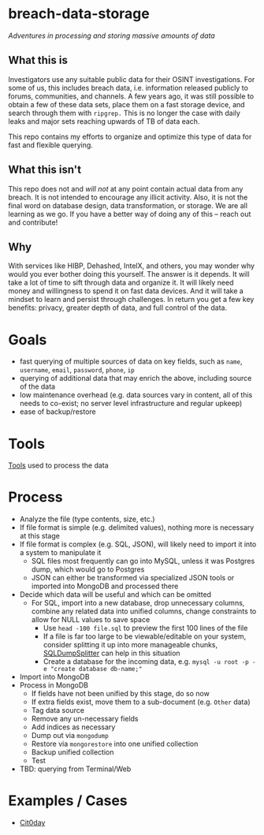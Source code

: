 # breach-data-storage
*Adventures in processing and storing massive amounts of data*

## What this is
Investigators use any suitable public data for their OSINT investigations. For some of us, this includes breach data, i.e. information released publicly to forums, communities, and channels. A few years ago, it was still possible to obtain a few of these data sets, place them on a fast storage device, and search through them with `ripgrep.` This is no longer the case with daily leaks and major sets reaching upwards of TB of data each.

This repo contains my efforts to organize and optimize this type of data for fast and flexible querying. 

## What this isn't
This repo does not and *will not* at any point contain actual data from any breach. It is not intended to encourage any illicit activity. Also, it is not the final word on database design, data transformation, or storage. We are all learning as we go. If you have a better way of doing any of this – reach out and contribute!

## Why
With services like HIBP, Dehashed, IntelX, and others, you may wonder why would you ever bother doing this yourself. The answer is it depends. It will take a lot of time to sift through data and organize it. It will likely need money and willingness to spend it on fast data devices. And it will take a mindset to learn and persist through challenges. In return you get a few key benefits: privacy, greater depth of data, and full control of the data.

# Goals
- fast querying of multiple sources of data on key fields, such as `name`, `username`, `email`, `password`, `phone`, `ip`
- querying of additional data that may enrich the above, including source of the data
- low maintenance overhead (e.g. data sources vary in content, all of this needs to co-exist; no server level infrastructure and regular upkeep)
- ease of backup/restore

# Tools
[Tools](tools.md) used to process the data

# Process
- Analyze the file (type contents, size, etc.)
- If file format is simple (e.g. delimited values), nothing more is necessary at this stage
- If file format is complex (e.g. SQL, JSON), will likely need to import it into a system to manipulate it
  - SQL files most frequently can go into MySQL, unless it was Postgres dump, which would go to Postgres
  - JSON can either be transformed via specialized JSON tools or imported into MongoDB and processed there
- Decide which data will be useful and which can be omitted
  - For SQL, import into a new database, drop unnecessary columns, combine any related data into unified columns, change constraints to allow for NULL values to save space
    - Use `head -100 file.sql` to preview the first 100 lines of the file
    - If a file is far too large to be viewable/editable on your system, consider splitting it up into more manageable chunks, [SQLDumpSplitter](https://philiplb.de/sqldumpsplitter3/) can help in this situation
    - Create a database for the incoming data, e.g. `mysql -u root -p -e "create database db-name;"`
- Import into MongoDB
- Process in MongoDB
  - If fields have not been unified by this stage, do so now
  - If extra fields exist, move them to a sub-document (e.g. `Other` data)
  - Tag data source
  - Remove any un-necessary fields
  - Add indices as necessary
  - Dump out via `mongodump`
  - Restore via `mongorestore` into one unified collection
  - Backup unified collection
  - Test
- TBD: querying from Terminal/Web

# Examples / Cases
- [Cit0day](cit0day.md)
